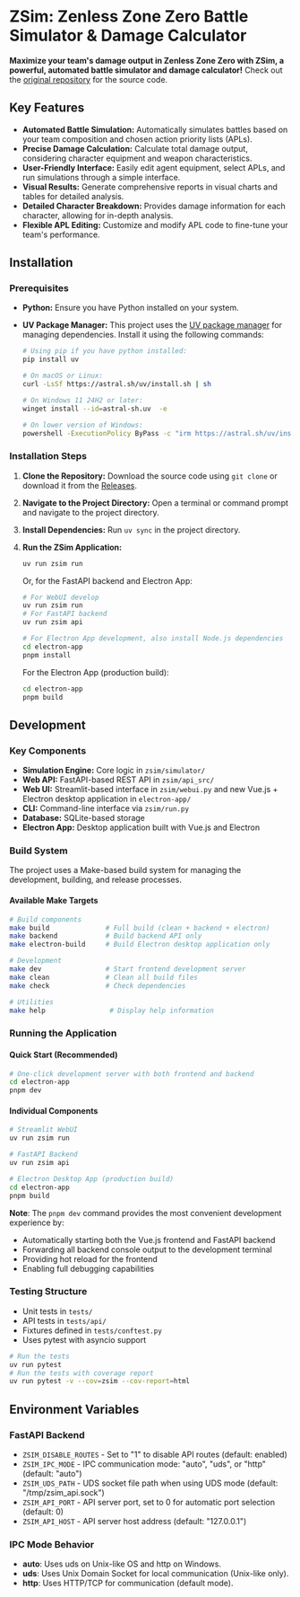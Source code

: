 # ZSim: Zenless Zone Zero Battle Simulator & Damage Calculator

**Maximize your team's damage output in Zenless Zone Zero with ZSim, a powerful, automated battle simulator and damage calculator!**  Check out the [original repository](https://github.com/ZZZSimulator/ZSim) for the source code.

## Key Features

*   **Automated Battle Simulation:** Automatically simulates battles based on your team composition and chosen action priority lists (APLs).
*   **Precise Damage Calculation:** Calculate total damage output, considering character equipment and weapon characteristics.
*   **User-Friendly Interface:** Easily edit agent equipment, select APLs, and run simulations through a simple interface.
*   **Visual Results:** Generate comprehensive reports in visual charts and tables for detailed analysis.
*   **Detailed Character Breakdown:** Provides damage information for each character, allowing for in-depth analysis.
*   **Flexible APL Editing:** Customize and modify APL code to fine-tune your team's performance.

## Installation

### Prerequisites

*   **Python:** Ensure you have Python installed on your system.
*   **UV Package Manager:** This project uses the [UV package manager](https://docs.astral.sh/uv/getting-started/installation/) for managing dependencies.  Install it using the following commands:

    ```bash
    # Using pip if you have python installed:
    pip install uv
    ```

    ```bash
    # On macOS or Linux:
    curl -LsSf https://astral.sh/uv/install.sh | sh
    ```

    ```bash
    # On Windows 11 24H2 or later:
    winget install --id=astral-sh.uv  -e
    ```

    ```bash
    # On lower version of Windows:
    powershell -ExecutionPolicy ByPass -c "irm https://astral.sh/uv/install.ps1 | iex"
    ```

### Installation Steps

1.  **Clone the Repository:** Download the source code using `git clone` or download it from the [Releases](https://github.com/ZZZSimulator/ZSim/releases).
2.  **Navigate to the Project Directory:** Open a terminal or command prompt and navigate to the project directory.
3.  **Install Dependencies:**  Run `uv sync` in the project directory.
4.  **Run the ZSim Application:**

    ```bash
    uv run zsim run
    ```

    Or, for the FastAPI backend and Electron App:
    ```bash
    # For WebUI develop
    uv run zsim run 
    # For FastAPI backend
    uv run zsim api

    # For Electron App development, also install Node.js dependencies
    cd electron-app
    pnpm install
    ```

    For the Electron App (production build):
    ```bash
    cd electron-app
    pnpm build
    ```

## Development

### Key Components

*   **Simulation Engine:** Core logic in `zsim/simulator/`
*   **Web API:** FastAPI-based REST API in `zsim/api_src/`
*   **Web UI:** Streamlit-based interface in `zsim/webui.py` and new Vue.js + Electron desktop application in `electron-app/`
*   **CLI:** Command-line interface via `zsim/run.py`
*   **Database:** SQLite-based storage
*   **Electron App:** Desktop application built with Vue.js and Electron

### Build System

The project uses a Make-based build system for managing the development, building, and release processes.

#### Available Make Targets

```bash
# Build components
make build              # Full build (clean + backend + electron)
make backend            # Build backend API only
make electron-build     # Build Electron desktop application only

# Development
make dev                # Start frontend development server
make clean              # Clean all build files
make check              # Check dependencies

# Utilities
make help                # Display help information
```

### Running the Application

#### Quick Start (Recommended)
```bash
# One-click development server with both frontend and backend
cd electron-app
pnpm dev
```

#### Individual Components
```bash
# Streamlit WebUI
uv run zsim run

# FastAPI Backend
uv run zsim api

# Electron Desktop App (production build)
cd electron-app
pnpm build
```

**Note**: The `pnpm dev` command provides the most convenient development experience by:
- Automatically starting both the Vue.js frontend and FastAPI backend
- Forwarding all backend console output to the development terminal
- Providing hot reload for the frontend
- Enabling full debugging capabilities

### Testing Structure

*   Unit tests in `tests/`
*   API tests in `tests/api/`
*   Fixtures defined in `tests/conftest.py`
*   Uses pytest with asyncio support

```bash
# Run the tests
uv run pytest
# Run the tests with coverage report
uv run pytest -v --cov=zsim --cov-report=html
```

## Environment Variables

### FastAPI Backend

*   `ZSIM_DISABLE_ROUTES` - Set to "1" to disable API routes (default: enabled)
*   `ZSIM_IPC_MODE` - IPC communication mode: "auto", "uds", or "http" (default: "auto")
*   `ZSIM_UDS_PATH` - UDS socket file path when using UDS mode (default: "/tmp/zsim_api.sock")
*   `ZSIM_API_PORT` - API server port, set to 0 for automatic port selection (default: 0)
*   `ZSIM_API_HOST` - API server host address (default: "127.0.0.1")

### IPC Mode Behavior

*   **auto**: Uses uds on Unix-like OS and http on Windows.
*   **uds**: Uses Unix Domain Socket for local communication (Unix-like only).
*   **http**: Uses HTTP/TCP for communication (default mode).